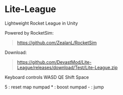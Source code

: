 # Lite-League
 Lightweight Rocket League in Unity
 
Powered by RocketSim:
> https://github.com/ZealanL/RocketSim

Download:
> https://github.com/DevastMod/Lite-League/releases/download/Test/Lite-League.zip


Keyboard controls
WASD QE Shift Space

5 : reset map
numpad * : boost
numpad - : jump
